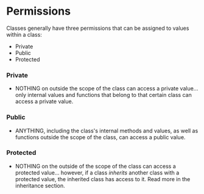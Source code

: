 # Permissions

Classes generally have three permissions that can be assigned to values within a class:

- Private
- Public
- Protected

### Private

- NOTHING on outside the scope of the class can access a private value... only internal values and functions that belong to that certain class can access a private value.

### Public

- ANYTHING, including the class's internal methods and values, as well as functions outside the scope of the class, can access a public value.

### Protected

- NOTHING on the outside of the scope of the class can access a protected value... however, if a class _inherits_ another class with a protected value, the inherited class has access to it. Read more in the inheritance section.
